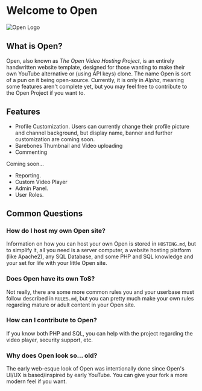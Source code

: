 # Welcome to Open
![Open Logo](https://raw.githubusercontent.com/Pineconium/OpenVideoHosting/main/OpenLogo.png)

## What is Open?
Open, also known as *The Open Video Hosting Project*, is an entirely handwritten website template, designed for those wanting to make their own YouTube alternative or (using API keys) clone. The name Open is sort of a pun on it being open-source. Currently, it is only in *Alpha*, meaning some features aren't complete yet, but you may feel free to contribute to the Open Project if you want to.
## Features
- Profile Customization.
Users can currently change their profile picture and channel background, but display name, banner and further customization are coming soon.
- Barebones Thumbnail and Video uploading
- Commenting

Coming soon...
- Reporting.
- Custom Video Player
- Admin Panel.
- User Roles.
## Common Questions
### How do I host my own Open site?
Information on how you can host your own Open is stored in `HOSTING.md`, but to simplify it, all you need is a server computer, a website hosting platform (like Apache2), any SQL Database, and some PHP and SQL knowledge and your set for life with your little Open site.
### Does Open have its own ToS?
Not really, there are some more common rules you and your userbase must follow described in `RULES.md`, but you can pretty much make your own rules regarding mature or adult content in your Open site.
### How can I contribute to Open?
If you know both PHP and SQL, you can help with the project regarding the video player, security support, etc.
### Why does Open look so... old?
The early web-esque look of Open was intentionally done since Open's UI/UX is based/inspired by early YouTube. You can give your fork a more modern feel if you want.
